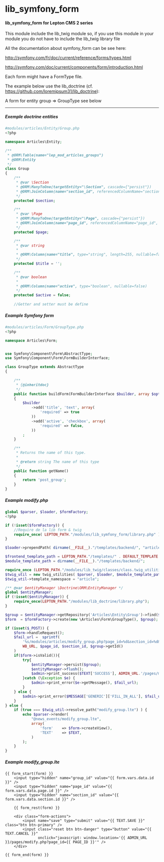 # lib_symfony_form
#### lib_symfony_form for Lepton CMS 2 series

This module include the lib_twig module so, if you use this module in your module you do not have to include the lib_twig library file

All the documentation about symfony_form can be see here:

http://symfony.com/fr/doc/current/reference/forms/types.html

http://symfony.com/doc/current/components/form/introduction.html

Each form might have a FormType file.

The example below use the lib_doctrine (cf. https://github.com/loremipsum31/lib_doctrine):

A form for entity group => GroupType see below

------

##### Exemple doctrine entities

```php
#modules/articles/Entity/Group.php
<?php

namespace Articles\Entity;

/**
 * @ORM\Table(name="lep_mod_articles_groups")
 * @ORM\Entity
 */
class Group
{
    /**
     * @var \Section
     * @ORM\ManyToOne(targetEntity="\Section", cascade={"persist"})
     * @ORM\JoinColumn(name="section_id", referencedColumnName="section_id", nullable=true)
     */
    protected $section;

    /**
     * @var \Page
     * @ORM\ManyToOne(targetEntity="\Page", cascade={"persist"})
     * @ORM\JoinColumn(name="page_id", referencedColumnName="page_id", nullable=true)
     */
    protected $page;

    /**
     * @var string
     *
     * @ORM\Column(name="title", type="string", length=255, nullable=false)
     */
    protected $title = '';

    /**
     * @var boolean
     *
     * @ORM\Column(name="active", type="boolean", nullable=false)
     */
    protected $active = false;
    
    //Getter and setter must be define
```

##### Example Symfony form

```php
#modules/articles/Form/GroupType.php
<?php

namespace Articles\Form;


use Symfony\Component\Form\AbstractType;
use Symfony\Component\Form\FormBuilderInterface;

class GroupType extends AbstractType
{

    /**
     * {@inheritdoc}
     */
    public function buildForm(FormBuilderInterface $builder, array $options)
    {
        $builder
            ->add('title', 'text', array(
                'required' => true
            ))
            ->add('active', 'checkbox', array(
                'required' => false,
            ))
        ;
    }

    /**
     * Returns the name of this type.
     *
     * @return string The name of this type
     */
    public function getName()
    {
        return 'post_group';
    }
}
```

##### Example modify.php

```php
global $parser, $loader, $formFactory;
<?php

if (!isset($formFactory)) {
	//Require de la lib form & twig
	require_once( LEPTON_PATH."/modules/lib_symfony_form/library.php" );
}

$loader->prependPath( dirname(__FILE__)."/templates/backend/", "article" );

$frontend_template_path = LEPTON_PATH."/templates/" . DEFAULT_TEMPLATE . "/backend/article/";
$module_template_path = dirname(__FILE__)."/templates/backend/";

require_once (LEPTON_PATH."/modules/lib_twig/classes/class.twig_utilities.php");
$twig_util = new twig_utilities( $parser, $loader, $module_template_path, $frontend_template_path );
$twig_util->template_namespace = "article";

/** @var $entityManager \Doctrine\ORM\EntityManager */
global $entityManager;
if (!isset($entityManager)) {
	require_once(LEPTON_PATH."/modules/lib_doctrine/library.php");
}

$group = $entityManager->getRepository('Articles\Entity\Group')->find($group_id);
$form  = $formFactory->create(new \Articles\Form\GroupType(), $group);

if (isset($_POST)) {
	$form->handleRequest();
	$fail_url =  sprintf(
		'%s/modules/articles/modify_group.php?page_id=%d&section_id=%d&group_id=%d',
		WB_URL, $page_id, $section_id, $group->getId()
	)
	if($form->isValid()){
		try{
			$entityManager->persist($group);
			$entityManager->flush();
			$admin->print_success($TEXT['SUCCESS'], ADMIN_URL.'/pages/modify.php?page_id='.$page_id);
		}catch (\Exception $e) {
			$admin->print_error($e->getMessage(), $fail_url);
		}
	} else {
		$admin->print_error($MESSAGE['GENERIC']['FILL_IN_ALL'], $fail_url);
	}
} else {
	if (true === $twig_util->resolve_path("modify_group.lte") ) {
		echo $parser->render(
			"@news_events/modify_group.lte",
			array(
				'form' 	  => $form->createView(),
				'TEXT'    => $TEXT,
			)
		);
	}
}

```

##### Example modify_group.lte

```twig
{{ form_start(form) }}
    <input type="hidden" name="group_id" value="{{ form.vars.data.id }}" />
    <input type="hidden" name="page_id" value="{{ form.vars.data.page.id }}" />
    <input type="hidden" name="section_id" value="{{ form.vars.data.section.id }}" />

    {{ form_rest(form) }}

    <div class="form-actions">
        <input name="save" type="submit" value="{{ TEXT.SAVE }}" class="btn btn-primary" />
        <input class="reset btn btn-danger" type="button" value="{{ TEXT.CANCEL }}"
               onclick="javascript: window.location='{{ ADMIN_URL }}/pages/modify.php?page_id={{ PAGE_ID }}'" />
    </div>

{{ form_end(form) }}
```
